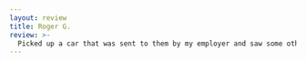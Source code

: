 ```yaml
---
layout: review
title: Roger G.
review: >-
  Picked up a car that was sent to them by my employer and saw some other very well done repairs. I was especially impressed with the stitching on some dark colored automotive seats with silver stitching.  Highly recommend this repair facility to all. 
---
```


